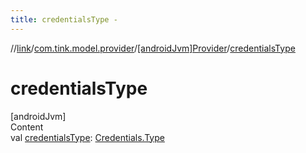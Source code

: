 ```yaml
---
title: credentialsType -
---
```

//[link](../../index.md)/[com.tink.model.provider](../index.md)/[[androidJvm]Provider](index.md)/[credentialsType](credentials-type.md)



# credentialsType  
[androidJvm]  
Content  
val [credentialsType](credentials-type.md): [Credentials.Type](../../com.tink.model.credentials/[android-jvm]-credentials/-type/index.md)  



